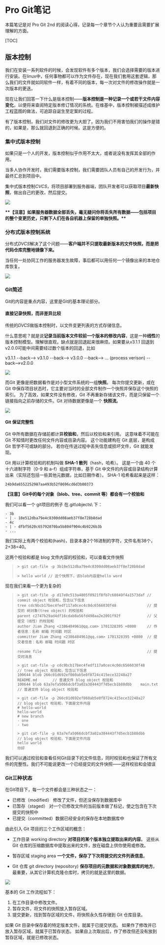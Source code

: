 # Pro Git笔记

本篇笔记是对 Pro Git 2nd 的阅读心得，记录每一个章节个人认为重要且需要扩展理解的方面。

[TOC]



## 版本控制

我们在安装一系列软件的时候，会发现软件有多个版本，我们会选择需要的版本进行安装。在linux中，任何事物都可以作为文件存在，现在我们套用这套逻辑，那么我们的文件就如同软件一样，有着不同的版本，每一次对文件的修改操作就是一次版本的更迭。

现在让我们回答一下什么是版本控制——**版本控制是一种记录一个或若干文件内容变化**，以便将来查阅特定版本修订情况的系统。在维基中，版本控制被描述成维护工程蓝图的做法，可追踪自诞生至定案的过程。

有了版本控制，我们对文件的修改更为大胆了。因为我们不用害怕我们的操作是错的，如果是，那么就回退到正确的时候。这是方便的。

### 集中式版本控制

如果只是一个人的开发，版本控制似乎作用不太大，或者说没有发挥其全部的作用。

当多人协作开发时，我们需要版本控制，我们需要团队人员有自己的开发行为，并最终汇总到项目中。

集中式版本控制*CVCS*，将项目部署到服务器端，团队开发者可以获取项目**最新快照**，做出自己的更改，然后提交。 

![](image/CVCS.png)

**\*\*【注意】如果服务器数据全部丢失，毫无疑问你将丢失所有数据——包括项目的整个变更历史，只剩下人们在各自机器上保留的单独快照。\*\***



### 分布式版本控制系统

分布式*DVCS*解决了这个问题——**客户端并不只提取最新版本的文件快照，而是把代码仓库完整地镜像下来。**

当任何一处协同工作的服务器发生故障，事后都可以用任何一个镜像出来的本地仓库恢复。

![](image/DVCS.png)

### Git简述

Git的内容是重点内容，这里是Git的基本理论部分。

#### 直接记录快照，而非差异比较

传统的*DVCS*做版本控制时，以文件变更列表的方式存储信息。

什么意思呢？就是说**记录当前版本文件较前一个版本的修改内容**，这是一种**线性**的版本控制模型。理解很直观，缺点就是回退起来很麻烦。如果要从v3.1.1 回退到 v2.0.0可能中间需要经过数个版本的回退，比如

v3.1.1 --back--> v3.1.0 --back--> v3.0.0 --back--> ... (process verison) --back-->v2.0.0

![](image/DVCS-update.png)

而Git 更像是把数据看作是对小型文件系统的一组**快照**。 每次你提交更新，或在 Git 中保存项目状态时，它主要对当时的全部文件制作一个快照并保存这个快照的索引。 为了高效，如果文件没有修改，Git 不再重新存储该文件，而是只保留一个链接指向之前存储的文件。Git 对待数据更像是一个 **快照流**。

![](image/Git-update.png)

#### Git 保证完整性

Git 中所有数据在存储前都计算**校验和**，然后以校验和来引用。 这意味着不可能在 Git 不知情时更改任何文件内容或目录内容。 这个功能建构在 Git 底层，是构成 Git 哲学不可或缺的部分。 若你在传送过程中丢失信息或损坏文件，Git 就能发现。

Git 用以计算校验和的机制叫做 **SHA-1 散列**（hash，哈希）。 这是一个由 40 个十六进制字符（0-9 和 a-f）组成字符串，基于 Git 中文件的内容或目录结构计算出来（实际还包括一些其他元数据，比如日期作者）。 SHA-1 哈希看起来是这样：

```
24b9da6552252987aa493b52f8696cd6d3b00373
```

**【注意】Git中的每个对象（blob、tree、commit 等）都会有一个校验和**



我们可以看一个 git项目的例子 在.git\objects\ 下：

```
- 3b
- | - 18e512dba79e4c8300dd08aeb37f8e728b8dad
- 4c
- | - dfbf5620c65792070ba5b804f904c4b9226b3b
- ...
```

我们实际上有两个校验和(hash)，目录本身2个16进制的字符，文件名有38个，2+38=40。

这两个校验和都是 blog 文件内容的校验和，可以查看文件快照

> ```
> > git cat-file -p 3b18e512dba79e4c8300dd08aeb37f8e728b8dad
> 
> > hello world // 这个快照下，该blob内容是hello word
> ```



现在我们来看一个更为复杂的

> ```
> > git cat-file -p d17e0c513a4805f0921f8fb7c60849f4a1573daf // commit object 校验和，包含以下信息
> tree cdc9bcb17bec4fedf117a0cec4c0dc6566030f48              // 提交的 树对象(tree object) 的校验和
> parent c2747b29ad4df16cdab8a56fd498aa2e2091f92f            // 父提交（线性）的校验和
> author Jiam Zhang <2386484961@qq.com> 1701328395 +0800     // 作者信息：名称 邮箱 时间戳 时区
> committer Jiam Zhang <2386484961@qq.com> 1701328395 +0800  // 提交者信息：名称 邮箱 时间戳 时区
> 
> rename file                                                // 提交时消息
> 
> > git cat-file -p cdc9bcb17bec4fedf117a0cec4c0dc6566030f48              // tree object 校验和，包含以下信息
> 100644 blob 266c01d692ef860ab5e0f8724c415ece32248a27    README.md       // 普通文件 blog object 校验和
> 100644 blob 63a7efa5066dcbf3a02a384443f7d5ecb1b88dbb    main.txt        // 普通文件 blog object 校验和
> 
> > git cat-file -p 266c01d692ef860ab5e0f8724c415ece32248a27      // blog object 校验和，下面是文件内容
> # hello-world
> hello-world
> # new branch
> - one
> - two
> 
> > git cat-file -p 63a7efa5066dcbf3a02a384443f7d5ecb1b88dbb      // blog object 校验和，下面是文件内容
> hello world
> 你好
> ```

我们可以通过校验和查看任何Git目录下的文件信息，同时校验和也保证了所有文件的完整性。我们不可能说更改一个已经提交的文件快照——这样校验和会错误



### Git三种状态

在Git项目下，每一个文件都会是三种状态之一：

- 已修改（modified）    修改了文件，但还没保存到数据库中
- 已暂存（staged）        对一个已修改文件的当前版本做了标记，使之包含在下次提交的快照中
- 已提交（committed）数据已经安全的保存在本地数据库中



由此引入 Git 项目的三个工作区域的概念：

- 工作目录 working directory **对项目的某个版本独立提取出来的内容**。 这些从 Git 仓库的压缩数据库中提取出来的文件，放在磁盘上供你使用或修改。

- 暂存区域 staging area **一个文件，保存了下次将提交的文件列表信息**。

- Git 仓库   git directory (repository)  **保存项目的元数据和对象数据库的地方**。最重要，从其它计算机克隆仓库时，拷贝的就是这里的数据。

![](image/git-status-areas.png)

基本的 Git 工作流程如下：

1. 在工作目录中修改文件。
2. 暂存文件，将文件的快照放入暂存区域。
3. 提交更新，找到暂存区域的文件，将快照永久性存储到 Git 仓库目录。

如果 Git 目录中保存着的特定版本文件，就属于已提交状态。 如果作了修改并已放入暂存区域，就属于已暂存状态。 如果自上次取出后，作了修改但还没有放到暂存区域，就是已修改状态。
























